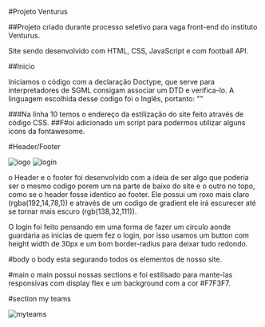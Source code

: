 #Projeto Venturus

##Projeto criado durante processo seletivo para vaga front-end do instituto Venturus.

Site sendo desenvolvido com HTML, CSS, JavaScript e com football API.

##Inicio

Iniciamos o código com a declaração Doctype, que serve para interpretadores de SGML consigam associar um DTD e verifica-lo.
A linguagem escolhida desse codigo foi o Inglês, portanto: "<html lang="en">"

###Na linha 10 temos o endereço da estilização do site feito através de código CSS.
##F#oi adicionado um script para podermos utilizar alguns icons da fontawesome.

#Header/Footer

![logo](https://github.com/Gustavobenedito64a/venturus-1.0.0/blob/main/imagens/imagens-readme/logo.png)
![login](https://github.com/Gustavobenedito64a/venturus-1.0.0/blob/main/imagens/imagens-readme/login.png)

o Header e o footer foi desenvolvido com a ideia de ser algo que poderia ser o mesmo codigo porem um na parte de baixo do site e o outro no topo, como se o header fosse identico ao footer.
Ele possui um roxo mais claro (rgba(192,14,78,1)) e através de um codigo de gradient ele irá escurecer até se tornar mais escuro (rgb(138,32,111)).

O login foi feito pensando em uma forma de fazer um circulo aonde guardaria as inicias de quem fez o login, por isso usamos um button com height width de 30px e um bom border-radius para deixar tudo redondo.


#body 
o body esta segurando todos os elementos de nosso site.

#main
o main possui nossas sections e foi estilisado para mante-las responsivas com display flex e um background com a cor #F7F3F7.

#section my teams

![myteams](https://github.com/Gustavobenedito64a/venturus-1.0.0/blob/main/imagens/imagens-readme/myteams.png)
